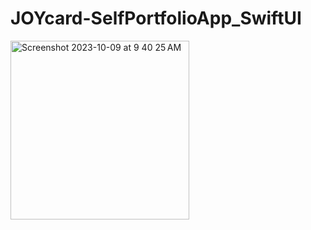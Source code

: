# JOYcard-SelfPortfolioApp_SwiftUI
<img width="286" alt="Screenshot 2023-10-09 at 9 40 25 AM" src="https://github.com/joy529/JOYcard-SelfPortfolioApp_SwiftUI-/assets/57055238/b6ea4a43-0476-40c4-8c5f-afe71e4d9107">
